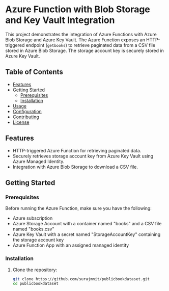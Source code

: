 # Azure Function with Blob Storage and Key Vault Integration

This project demonstrates the integration of Azure Functions with Azure Blob Storage and Azure Key Vault. The Azure Function exposes an HTTP-triggered endpoint (`getbooks`) to retrieve paginated data from a CSV file stored in Azure Blob Storage. The storage account key is securely stored in Azure Key Vault.

## Table of Contents

- [Features](#features)
- [Getting Started](#getting-started)
  - [Prerequisites](#prerequisites)
  - [Installation](#installation)
- [Usage](#usage)
- [Configuration](#configuration)
- [Contributing](#contributing)
- [License](#license)

## Features

- HTTP-triggered Azure Function for retrieving paginated data.
- Securely retrieves storage account key from Azure Key Vault using Azure Managed Identity.
- Integration with Azure Blob Storage to download a CSV file.

## Getting Started

### Prerequisites

Before running the Azure Function, make sure you have the following:

- Azure subscription
- Azure Storage Account with a container named "books" and a CSV file named "books.csv"
- Azure Key Vault with a secret named "StorageAccountKey" containing the storage account key
- Azure Function App with an assigned managed identity

### Installation

1. Clone the repository:

   ```bash
   git clone https://github.com/surajmnit/publicbookdataset.git
   cd publicbookdataset

